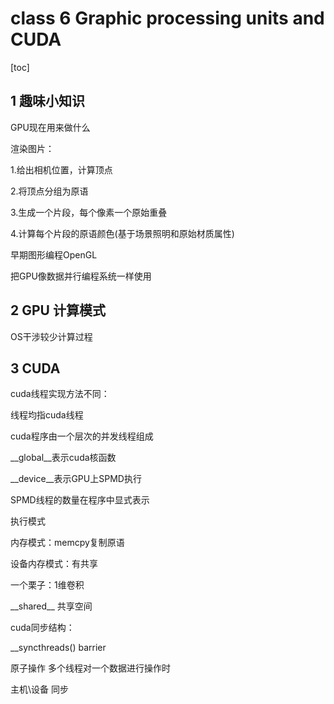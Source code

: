 # class 6 Graphic processing units and CUDA

[toc]

## 1 趣味小知识

GPU现在用来做什么

渲染图片：

1.给出相机位置，计算顶点

2.将顶点分组为原语

3.生成一个片段，每个像素一个原始重叠

4.计算每个片段的原语颜色(基于场景照明和原始材质属性)



早期图形编程OpenGL



把GPU像数据并行编程系统一样使用



## 2 GPU 计算模式

OS干涉较少计算过程



## 3 CUDA

cuda线程实现方法不同：

线程均指cuda线程

cuda程序由一个层次的并发线程组成

\_\_global\_\_表示cuda核函数

\_\_device\_\_表示GPU上SPMD执行

SPMD线程的数量在程序中显式表示



执行模式

内存模式：memcpy复制原语

设备内存模式：有共享



一个栗子：1维卷积

\_\_shared\_\_ 共享空间



cuda同步结构：

\_\_syncthreads()  barrier

原子操作  多个线程对一个数据进行操作时

主机\设备 同步
